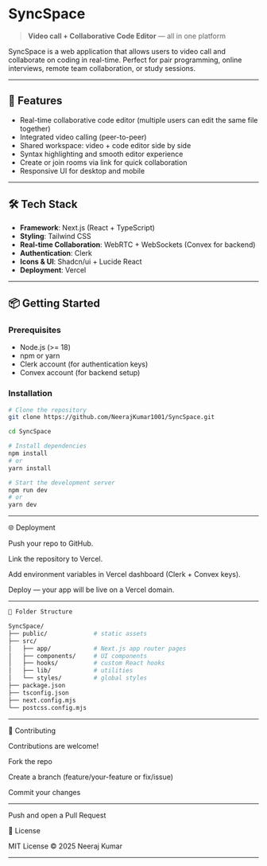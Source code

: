 # SyncSpace

> **Video call + Collaborative Code Editor** — all in one platform

SyncSpace is a web application that allows users to video call and collaborate on coding in real-time. Perfect for pair programming, online interviews, remote team collaboration, or study sessions.

---

## 🚀 Features
- Real-time collaborative code editor (multiple users can edit the same file together)  
- Integrated video calling (peer-to-peer)  
- Shared workspace: video + code editor side by side  
- Syntax highlighting and smooth editor experience  
- Create or join rooms via link for quick collaboration  
- Responsive UI for desktop and mobile  

---

## 🛠 Tech Stack
- **Framework**: Next.js (React + TypeScript)  
- **Styling**: Tailwind CSS  
- **Real-time Collaboration**: WebRTC + WebSockets (Convex for backend)  
- **Authentication**: Clerk  
- **Icons & UI**: Shadcn/ui + Lucide React  
- **Deployment**: Vercel  

---

## 📦 Getting Started

### Prerequisites
- Node.js (>= 18)  
- npm or yarn  
- Clerk account (for authentication keys)  
- Convex account (for backend setup)

### Installation
```bash
# Clone the repository
git clone https://github.com/NeerajKumar1001/SyncSpace.git

cd SyncSpace

# Install dependencies
npm install
# or
yarn install

# Start the development server
npm run dev
# or
yarn dev
```

---

🌐 Deployment

Push your repo to GitHub.

Link the repository to Vercel.

Add environment variables in Vercel dashboard (Clerk + Convex keys).

Deploy — your app will be live on a Vercel domain.

---

```bash
📂 Folder Structure

SyncSpace/
├── public/             # static assets
├── src/
│   ├── app/            # Next.js app router pages
│   ├── components/     # UI components
│   ├── hooks/          # custom React hooks
│   ├── lib/            # utilities
│   └── styles/         # global styles
├── package.json
├── tsconfig.json
├── next.config.mjs
└── postcss.config.mjs
```
---

🤝 Contributing

Contributions are welcome!

Fork the repo

Create a branch (feature/your-feature or fix/issue)

Commit your changes

---

Push and open a Pull Request

📜 License

MIT License © 2025 Neeraj Kumar

---
